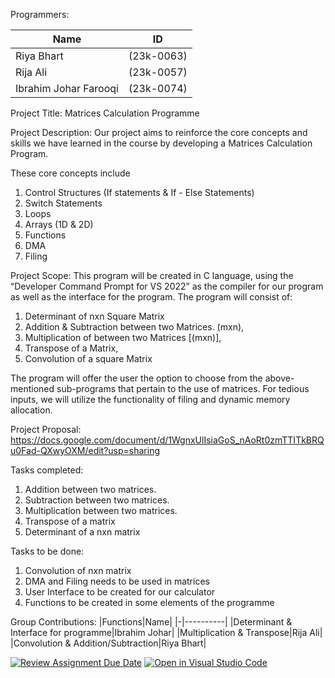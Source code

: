 Programmers:

|Name|ID|
|-|----------|
|Riya Bhart|(23k-0063)|
|Rija Ali|(23k-0057)|
|Ibrahim Johar Farooqi|(23k-0074)|

Project Title: Matrices Calculation Programme
 
Project Description: 
Our project aims to reinforce the core concepts and skills we have learned in the course by developing a Matrices Calculation Program. 

These core concepts include
1. Control Structures (If statements & If - Else Statements)
2. Switch Statements
3. Loops
4. Arrays (1D & 2D)
5. Functions
6. DMA
7. Filing 

Project Scope: 
This program will be created in C language, using the “Developer Command Prompt for VS 2022” as the compiler for our program as well as the interface for the program. The program will consist of:
1. Determinant of nxn Square Matrix
2. Addition & Subtraction between two Matrices. (mxn),
3. Multiplication of between two Matrices [(mxn)],
4. Transpose of a Matrix,
5. Convolution of a square Matrix

The program will offer the user the option to choose from the above-mentioned sub-programs that pertain to the use of matrices. For tedious inputs, we will utilize the functionality of filing and dynamic memory allocation. 

Project Proposal:
https://docs.google.com/document/d/1WgnxUlIsiaGoS_nAoRt0zmTTITkBRQu0Fad-QXwyOXM/edit?usp=sharing

Tasks completed:
1. Addition between two matrices. 
2. Subtraction between two matrices. 
3. Multiplication between two matrices. 
4. Transpose of a matrix
5. Determinant of a nxn matrix

Tasks to be done:
1. Convolution of nxn matrix
2. DMA and Filing needs to be used in matrices  
3. User Interface to be created for our calculator 
4. Functions to be created in some elements of the programme

Group Contributions:
|Functions|Name|
|-|----------|
|Determinant & Interface for programme|Ibrahim Johar|
|Multiplication & Transpose|Rija Ali|
|Convolution & Addition/Subtraction|Riya Bhart|


[![Review Assignment Due Date](https://classroom.github.com/assets/deadline-readme-button-24ddc0f5d75046c5622901739e7c5dd533143b0c8e959d652212380cedb1ea36.svg)](https://classroom.github.com/a/j0WbCUcA)
[![Open in Visual Studio Code](https://classroom.github.com/assets/open-in-vscode-718a45dd9cf7e7f842a935f5ebbe5719a5e09af4491e668f4dbf3b35d5cca122.svg)](https://classroom.github.com/online_ide?assignment_repo_id=13059286&assignment_repo_type=AssignmentRepo)
